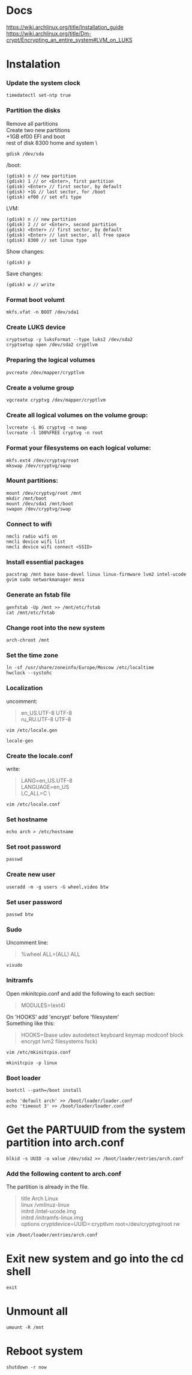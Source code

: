 # Docs

https://wiki.archlinux.org/title/Installation_guide \
https://wiki.archlinux.org/title/Dm-crypt/Encrypting_an_entire_system#LVM_on_LUKS

# Instalation

### Update the system clock

    timedatectl set-ntp true

### Partition the disks
Remove all partitions \
Create two new partitions \
+1GB           ef00   EFI and boot \
rest of disk   8300   home and system \

    gdisk /dev/sda

/boot:

    (gdisk) n // new partition
    (gdisk) 1 // or <Enter>, first partition
    (gdisk) <Enter> // first sector, by default
    (gdisk) +1G // last sector, for /boot
    (gdisk) ef00 // set efi type

LVM:

    (gdisk) n // new partition
    (gdisk) 2 // or <Enter>, second partition
    (gdisk) <Enter> // first sector, by default
    (gdisk) <Enter> // last sector, all free space
    (gdisk) 8300 // set linux type

Show changes:

    (gdisk) p

Save changes:

    (gdisk) w // write

### Format boot volumt

    mkfs.vfat -n BOOT /dev/sda1

### Create LUKS device

    cryptsetup -y luksFormat --type luks2 /dev/sda2
    cryptsetup open /dev/sda2 cryptlvm

### Preparing the logical volumes

    pvcreate /dev/mapper/cryptlvm

### Create a volume group

    vgcreate cryptvg /dev/mapper/cryptlvm

### Create all logical volumes on the volume group:

    lvcreate -L 8G cryptvg -n swap
    lvcreate -l 100%FREE cryptvg -n root

### Format your filesystems on each logical volume:

    mkfs.ext4 /dev/cryptvg/root
    mkswap /dev/cryptvg/swap

### Mount partitions:

    mount /dev/cryptvg/root /mnt
    mkdir /mnt/boot
    mount /dev/sda1 /mnt/boot
    swapon /dev/cryptvg/swap

### Connect to wifi

    nmcli radio wifi on
    nmcli device wifi list
    nmcli device wifi connect <SSID>

### Install essential packages

    pacstrap /mnt base base-devel linux linux-firmware lvm2 intel-ucode gvim sudo networkmanager mesa

### Generate an fstab file

    genfstab -Up /mnt >> /mnt/etc/fstab
    cat /mnt/etc/fstab

### Change root into the new system

    arch-chroot /mnt

### Set the time zone

    ln -sf /usr/share/zoneinfo/Europe/Moscow /etc/localtime
    hwclock --systohc

### Localization
uncomment:

>en_US.UTF-8 UTF-8 \
>ru_RU.UTF-8 UTF-8

    vim /etc/locale.gen

    locale-gen

### Create the locale.conf
write:

>LANG=en_US.UTF-8 \
>LANGUAGE=en_US \
>LC_ALL=C \

    vim /etc/locale.conf

### Set hostname

    echo arch > /etc/hostname

### Set root password

    passwd

### Create new user

    useradd -m -g users -G wheel,video btw

### Set user password

    passwd btw

### Sudo
Uncomment line:
>%wheel ALL=(ALL) ALL

    visudo

### Initramfs
Open mkinitcpio.conf and add the following to each section:

>MODULES=(ext4)

On 'HOOKS' add 'encrypt' before 'filesystem' \
Something like this:

>HOOKS=(base udev autodetect keyboard keymap modconf block encrypt lvm2 filesystems fsck)

    vim /etc/mkinitcpio.conf

    mkinitcpio -p linux

### Boot loader

    bootctl --path=/boot install

    echo 'default arch' >> /boot/loader/loader.conf
    echo 'timeout 3' >> /boot/loader/loader.conf

# Get the PARTUUID from the system partition into arch.conf

    blkid -s UUID -o value /dev/sda2 >> /boot/loader/entries/arch.conf

### Add the following content to arch.conf
The partition <UUID> is already in the file.

>title Arch Linux \
>linux /vmlinuz-linux \
>initrd /intel-ucode.img \
>initrd /initramfs-linux.img \
>options cryptdevice=UUID=<UUID>:cryptlvm root=/dev/cryptvg/root rw 

    vim /boot/loader/entries/arch.conf

# Exit new system and go into the cd shell

    exit

# Unmount all

    umount -R /mnt

# Reboot system

    shutdown -r now
